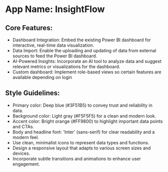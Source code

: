 # **App Name**: InsightFlow

## Core Features:

- Dashboard Integration: Embed the existing Power BI dashboard for interactive, real-time data visualization.
- Data Import: Enable the uploading and updating of data from external sources to feed the Power BI dashboard.
- AI-Powered Insights: Incorporate an AI tool to analyze data and suggest relevant metrics or visualizations for the dashboard.
- Custom dashboard: Implement role-based views so certain features are available depending on login

## Style Guidelines:

- Primary color: Deep blue (#3F51B5) to convey trust and reliability in data.
- Background color: Light gray (#F5F5F5) for a clean and modern look.
- Accent color: Bright orange (#FF9800) to highlight important data points and CTAs.
- Body and headline font: 'Inter' (sans-serif) for clear readability and a modern feel.
- Use clean, minimalist icons to represent data types and functions.
- Design a responsive layout that adapts to various screen sizes and devices.
- Incorporate subtle transitions and animations to enhance user engagement.